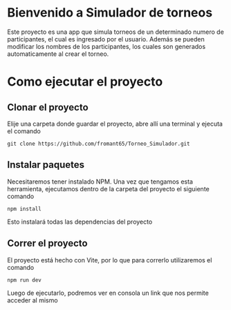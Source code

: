 # Bienvenido a Simulador de torneos

Este proyecto es una app que simula torneos de un determinado numero de participantes, el cual es ingresado por el usuario. Además se pueden modificar los nombres de los participantes, los cuales son generados automaticamente al crear el torneo.

# Como ejecutar el proyecto

## Clonar el proyecto

Elije una carpeta donde guardar el proyecto, abre allí una terminal y ejecuta el comando

`git clone https://github.com/fromant65/Torneo_Simulador.git`

## Instalar paquetes

Necesitaremos tener instalado NPM. Una vez que tengamos esta herramienta, ejecutamos dentro de la carpeta del proyecto el siguiente comando

`npm install`

Esto instalará todas las dependencias del proyecto

## Correr el proyecto

El proyecto está hecho con Vite, por lo que para correrlo utilizaremos el comando

`npm run dev` 

Luego de ejecutarlo, podremos ver en consola un link que nos permite acceder al mismo
